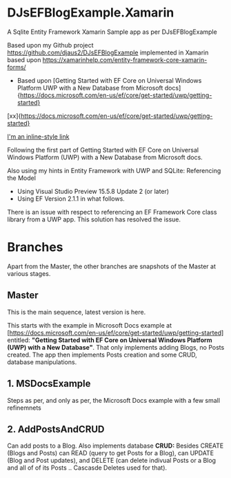 # DJsEFBlogExample.Xamarin
A Sqlite Entity Framework Xamarin Sample app as per DJsEFBlogExample

Based upon my Github project https://github.com/djaus2/DJsEFBlogExample
implemented in Xamarin based upon https://xamarinhelp.com/entity-framework-core-xamarin-forms/

* Based upon [Getting Started with EF Core on Universal Windows Platform UWP with a New Database from Microsoft docs]{https://docs.microsoft.com/en-us/ef/core/get-started/uwp/getting-started}

[xx]{https://docs.microsoft.com/en-us/ef/core/get-started/uwp/getting-started}

[I'm an inline-style link](https://www.google.com)

Following the first part of Getting Started with EF Core on Universal Windows Platform (UWP) with a New Database from Microsoft docs.

Also using my hints in Entity Framework with UWP and SQLite: Referencing the Model

- Using Visual Studio Preview 15.5.8 Update 2 (or later)
- Using EF Version 2.1.1 in what follows.

There is an issue with respect to referencing an EF Framework Core class library from a UWP app. This solution has resolved the issue.

# Branches
Apart from the Master, the other branches are snapshots of the Master at various stages.

## Master
This is the main sequence, latest version is here.

This starts with the example in Microsoft Docs example at [https://docs.microsoft.com/en-us/ef/core/get-started/uwp/getting-started] entitled: **"Getting Started with EF Core on Universal Windows Platform (UWP) with a New Database"**. That only implements adding Blogs, no Posts created. The app then implements Posts creation and some CRUD, database manipulations.

## 1. MSDocsExample
Steps as per, and only as per, the Microsoft Docs example with a few small refinemnets

## 2. AddPostsAndCRUD
Can add posts to a Blog. Also implements database **CRUD:** Besides CREATE (Blogs and Posts) can READ (query to get Posts for a Blog), can UPDATE (Blog and Post updates), and DELETE (can delete indivual Posts or a Blog and all of of its Posts .. Cascasde Deletes used for that).


